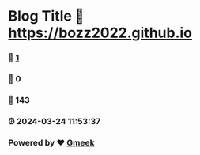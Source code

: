 # Blog Title :link: https://bozz2022.github.io 
### :page_facing_up: [1](https://bozz2022.github.io/tag.html) 
### :speech_balloon: 0 
### :hibiscus: 143 
### :alarm_clock: 2024-03-24 11:53:37 
### Powered by :heart: [Gmeek](https://github.com/Meekdai/Gmeek)
